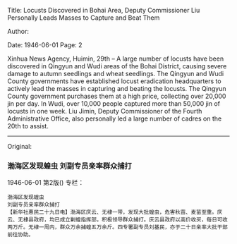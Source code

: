 Title: Locusts Discovered in Bohai Area, Deputy Commissioner Liu Personally Leads Masses to Capture and Beat Them

Author:

Date: 1946-06-01
Page: 2

Xinhua News Agency, Huimin, 29th – A large number of locusts have been discovered in Qingyun and Wudi areas of the Bohai District, causing severe damage to autumn seedlings and wheat seedlings. The Qingyun and Wudi County governments have established locust eradication headquarters to actively lead the masses in capturing and beating the locusts. The Qingyun County government purchases them at a high price, collecting over 20,000 jin per day. In Wudi, over 10,000 people captured more than 50,000 jin of locusts in one week. Liu Jimin, Deputy Commissioner of the Fourth Administrative Office, also personally led a large number of cadres on the 20th to assist.



<hr /> 

Original: 


### 渤海区发现蝗虫  刘副专员亲率群众捕打

1946-06-01
第2版()
专栏：

    渤海区发现蝗虫
    刘副专员亲率群众捕打
    【新华社惠民二十九日电】渤海区庆云、无棣一带，发现大批蝗虫，危害秋苗、麦苗至重。庆云、无棣县政府，均已成立剿蝗指挥部，积极领导群众捕打。庆云县政府以高价收买，每日可收两万斤。无棣一周内，群众万余捕蝗五万余斤。四专署副专员刘基民，亦于二十日亲率大批干部前往协助。
